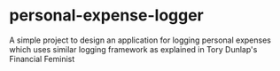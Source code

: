 # personal-expense-logger
A simple project to design an application for logging personal expenses which uses similar logging framework as explained in Tory Dunlap's Financial Feminist
